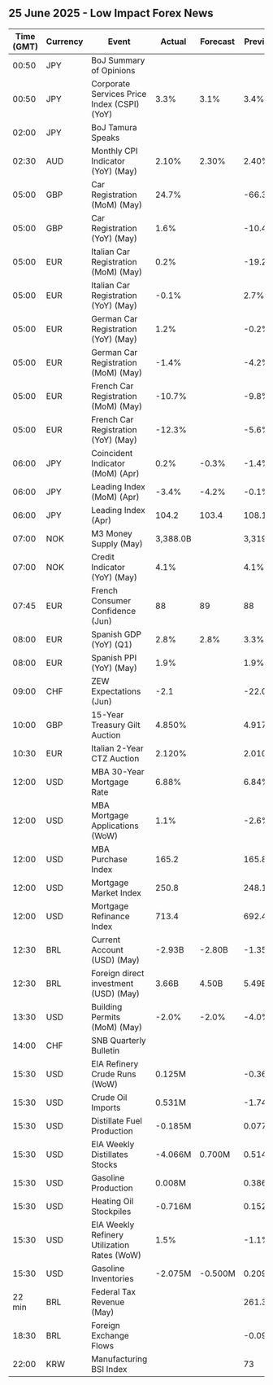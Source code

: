 ## 25 June 2025 - Low Impact Forex News

| Time (GMT) | Currency | Event | Actual | Forecast | Previous |
|------|----------|-------|--------|----------|----------|
| 00:50 | JPY | BoJ Summary of Opinions |  |  |  |
| 00:50 | JPY | Corporate Services Price Index (CSPI) (YoY) | 3.3% | 3.1% | 3.4% |
| 02:00 | JPY | BoJ Tamura Speaks |  |  |  |
| 02:30 | AUD | Monthly CPI Indicator (YoY) (May) | 2.10% | 2.30% | 2.40% |
| 05:00 | GBP | Car Registration (MoM) (May) | 24.7% |  | -66.3% |
| 05:00 | GBP | Car Registration (YoY) (May) | 1.6% |  | -10.4% |
| 05:00 | EUR | Italian Car Registration (MoM) (May) | 0.2% |  | -19.2% |
| 05:00 | EUR | Italian Car Registration (YoY) (May) | -0.1% |  | 2.7% |
| 05:00 | EUR | German Car Registration (YoY) (May) | 1.2% |  | -0.2% |
| 05:00 | EUR | German Car Registration (MoM) (May) | -1.4% |  | -4.2% |
| 05:00 | EUR | French Car Registration (MoM) (May) | -10.7% |  | -9.8% |
| 05:00 | EUR | French Car Registration (YoY) (May) | -12.3% |  | -5.6% |
| 06:00 | JPY | Coincident Indicator (MoM) (Apr) | 0.2% | -0.3% | -1.4% |
| 06:00 | JPY | Leading Index (MoM) (Apr) | -3.4% | -4.2% | -0.1% |
| 06:00 | JPY | Leading Index (Apr) | 104.2 | 103.4 | 108.1 |
| 07:00 | NOK | M3 Money Supply (May) | 3,388.0B |  | 3,319.1B |
| 07:00 | NOK | Credit Indicator (YoY) (May) | 4.1% |  | 4.1% |
| 07:45 | EUR | French Consumer Confidence (Jun) | 88 | 89 | 88 |
| 08:00 | EUR | Spanish GDP (YoY) (Q1) | 2.8% | 2.8% | 3.3% |
| 08:00 | EUR | Spanish PPI (YoY) (May) | 1.9% |  | 1.9% |
| 09:00 | CHF | ZEW Expectations (Jun) | -2.1 |  | -22.0 |
| 10:00 | GBP | 15-Year Treasury Gilt Auction | 4.850% |  | 4.917% |
| 10:30 | EUR | Italian 2-Year CTZ Auction | 2.120% |  | 2.010% |
| 12:00 | USD | MBA 30-Year Mortgage Rate | 6.88% |  | 6.84% |
| 12:00 | USD | MBA Mortgage Applications (WoW) | 1.1% |  | -2.6% |
| 12:00 | USD | MBA Purchase Index | 165.2 |  | 165.8 |
| 12:00 | USD | Mortgage Market Index | 250.8 |  | 248.1 |
| 12:00 | USD | Mortgage Refinance Index | 713.4 |  | 692.4 |
| 12:30 | BRL | Current Account (USD) (May) | -2.93B | -2.80B | -1.35B |
| 12:30 | BRL | Foreign direct investment (USD) (May) | 3.66B | 4.50B | 5.49B |
| 13:30 | USD | Building Permits (MoM) (May) | -2.0% | -2.0% | -4.0% |
| 14:00 | CHF | SNB Quarterly Bulletin |  |  |  |
| 15:30 | USD | EIA Refinery Crude Runs (WoW) | 0.125M |  | -0.364M |
| 15:30 | USD | Crude Oil Imports | 0.531M |  | -1.747M |
| 15:30 | USD | Distillate Fuel Production | -0.185M |  | 0.077M |
| 15:30 | USD | EIA Weekly Distillates Stocks | -4.066M | 0.700M | 0.514M |
| 15:30 | USD | Gasoline Production | 0.008M |  | 0.386M |
| 15:30 | USD | Heating Oil Stockpiles | -0.716M |  | 0.152M |
| 15:30 | USD | EIA Weekly Refinery Utilization Rates (WoW) | 1.5% |  | -1.1% |
| 15:30 | USD | Gasoline Inventories | -2.075M | -0.500M | 0.209M |
| 22 min | BRL | Federal Tax Revenue (May) |  |  | 261.30B |
| 18:30 | BRL | Foreign Exchange Flows |  |  | -0.092B |
| 22:00 | KRW | Manufacturing BSI Index |  |  | 73 |
